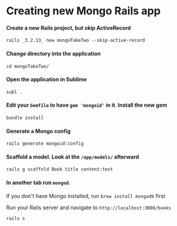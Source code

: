 # Creating new Mongo Rails app

#### Create a new Rails project, but skip ActiveRecord

`rails _3.2.13_ new mongoTakeTwo --skip-active-record`

#### Change directory into the application

`cd mongoTakeTwo/`

#### Open the application in Sublime

`subl .`

#### Edit your `Gemfile` to have `gem 'mongoid'` in it. Install the new gem

`bundle install`

#### Generate a Mongo config

`rails generate mongoid:config`

#### Scaffold a model. Look at the `/app/models/` afterward

`rails g scaffold Book title content:text`

#### In another tab run `mongod`. 
If you don't have Mongo installed, run `brew install mongodb` first

Run your Rails server and navigate to `http://localhost:3000/books`

`rails s`